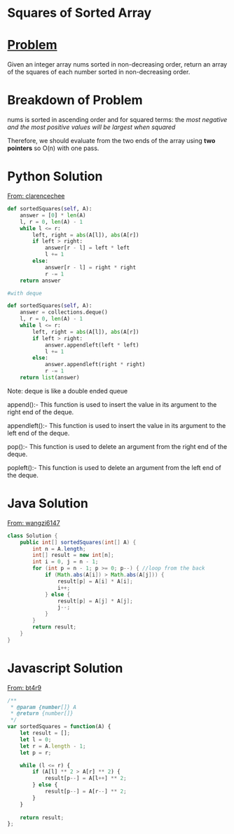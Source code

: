 # Squares of Sorted Array

# [Problem](https://leetcode.com/problems/squares-of-a-sorted-array/)

Given an integer array nums sorted in non-decreasing order, return an array of the squares of each number sorted in non-decreasing order.

# Breakdown of Problem

nums is sorted in ascending order and for squared terms: the _most negative and the most positive values will be largest when squared_

Therefore, we should evaluate from the two ends of the array using **two pointers** so O(n) with one pass.

# Python Solution

[From: clarencechee](https://leetcode.com/problems/squares-of-a-sorted-array/discuss/222079/Python-O(N)-10-lines-two-solutions-explained-beats-100)
```python
def sortedSquares(self, A):
    answer = [0] * len(A)
    l, r = 0, len(A) - 1
    while l <= r:
        left, right = abs(A[l]), abs(A[r])
        if left > right:
            answer[r - l] = left * left
            l += 1
        else:
            answer[r - l] = right * right
            r -= 1
    return answer

#with deque

def sortedSquares(self, A):
    answer = collections.deque()
    l, r = 0, len(A) - 1
    while l <= r:
        left, right = abs(A[l]), abs(A[r])
        if left > right:
            answer.appendleft(left * left)
            l += 1
        else:
            answer.appendleft(right * right)
            r -= 1
    return list(answer)
```

Note: deque is like a double ended queue

append():- This function is used to insert the value in its argument to the right end of the deque.

appendleft():- This function is used to insert the value in its argument to the left end of the deque.

pop():- This function is used to delete an argument from the right end of the deque.

popleft():- This function is used to delete an argument from the left end of the deque.

# Java Solution

[From: wangzi6147](https://leetcode.com/problems/squares-of-a-sorted-array/discuss/221922/Java-two-pointers-O(N))

```java
class Solution {
    public int[] sortedSquares(int[] A) {
        int n = A.length;
        int[] result = new int[n];
        int i = 0, j = n - 1;
        for (int p = n - 1; p >= 0; p--) { //loop from the back
            if (Math.abs(A[i]) > Math.abs(A[j])) { 
                result[p] = A[i] * A[i];
                i++;
            } else {
                result[p] = A[j] * A[j];
                j--;
            }
        }
        return result;
    }
}
```

# Javascript Solution

[From: bt4r9](https://leetcode.com/problems/squares-of-a-sorted-array/discuss/285251/Javascript-two-pointers-solution)

```javascript
/**
 * @param {number[]} A
 * @return {number[]}
 */
var sortedSquares = function(A) {
    let result = [];
    let l = 0;
    let r = A.length - 1;
    let p = r;

    while (l <= r) {
        if (A[l] ** 2 > A[r] ** 2) {
            result[p--] = A[l++] ** 2;
        } else {
            result[p--] = A[r--] ** 2;
        }
    }
    
    return result;
};
```

